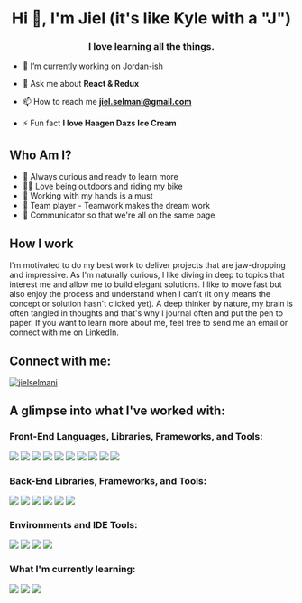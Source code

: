 <h1 align="center">Hi 👋, I'm Jiel (it's like Kyle with a "J")</h1>
<h3 align="center">I love learning all the things.</h3>

- 🔭 I’m currently working on [Jordan-ish](https://github.com/jselmani/jordan-ish)

- 💬 Ask me about **React & Redux**

- 📫 How to reach me **jiel.selmani@gmail.com**

- ⚡ Fun fact **I love Haagen Dazs Ice Cream**

<h2 align="left">Who Am I?</h3>

- 🤔 Always curious and ready to learn more
- 🚴‍♂️ Love being outdoors and riding my bike
- 🚧 Working with my hands is a must
- 🥇 Team player - Teamwork makes the dream work
- 💬 Communicator so that we're all on the same page

<h2 align="left">How I work</h2>
I'm motivated to do my best work to deliver projects that are jaw-dropping and impressive.  As I'm naturally curious, I like diving in deep to topics that interest me
and allow me to build elegant solutions.  I like to move fast but also enjoy the process and understand when I can't (it only means the concept or solution hasn't
clicked yet).  A deep thinker by nature, my brain is often tangled in thoughts and that's why I journal often and put the pen to paper.  If you want to learn more
about me, feel free to send me an email or connect with me on LinkedIn.

<h2 align="left">Connect with me:</h2>
<p align="left">
<a href="https://linkedin.com/in/jielselmani" target="blank"><img align="center" src="https://img.shields.io/badge/LinkedIn-0077B5?style=for-the-badge&logo=linkedin&logoColor=white" alt="jielselmani" /></a>
</p>

<h2 align="left">A glimpse into what I've worked with:</h2>
  
<h3 align="left">Front-End Languages, Libraries, Frameworks, and Tools:</h3>
<p align="left">
  <img src="https://img.shields.io/badge/React-20232A?style=for-the-badge&logo=react&logoColor=61DAFB" />
  <img src="https://img.shields.io/badge/Redux-593D88?style=for-the-badge&logo=redux&logoColor=white" />
  <img src="https://img.shields.io/badge/React_Router-CA4245?style=for-the-badge&logo=react-router&logoColor=white" />
  <img src="https://img.shields.io/badge/Sass-CC6699?style=for-the-badge&logo=sass&logoColor=white" />
  <img src="https://img.shields.io/badge/Chakra--UI-319795?style=for-the-badge&logo=chakra-ui&logoColor=white" />
  <img src="https://img.shields.io/badge/Firefox_Browser-FF7139?style=for-the-badge&logo=Firefox-Browser&logoColor=white" />
  <img src="https://img.shields.io/badge/Google_chrome-4285F4?style=for-the-badge&logo=Google-chrome&logoColor=white" />
  <img src="https://img.shields.io/badge/HTML5-E34F26?style=for-the-badge&logo=html5&logoColor=white" />
  <img src="https://img.shields.io/badge/CSS3-1572B6?style=for-the-badge&logo=css3&logoColor=white" />
  <img src="https://img.shields.io/badge/JavaScript-323330?style=for-the-badge&logo=javascript&logoColor=F7DF1E" />
</p>

<h3 align="left">Back-End Libraries, Frameworks, and Tools:</h3>
<p align="left">
  <img src="https://img.shields.io/badge/Node.js-339933?style=for-the-badge&logo=nodedotjs&logoColor=white" />
  <img src="https://img.shields.io/badge/Express.js-000000?style=for-the-badge&logo=express&logoColor=white" />
  <img src="https://img.shields.io/badge/MongoDB-white?style=for-the-badge&logo=mongodb&logoColor=4EA94B" />
  <img src="https://img.shields.io/badge/firebase-ffca28?style=for-the-badge&logo=firebase&logoColor=black" />
  <img src="https://img.shields.io/badge/npm-CB3837?style=for-the-badge&logo=npm&logoColor=white" />
  <img src="https://img.shields.io/badge/Postman-FF6C37?style=for-the-badge&logo=Postman&logoColor=white" />
</p>

<h3 align="left">Environments and IDE Tools:</h3>
<p align="left">
  <img src="https://img.shields.io/badge/Git-F05032?style=for-the-badge&logo=git&logoColor=white" />
  <img src="https://img.shields.io/badge/Windows-0078D6?style=for-the-badge&logo=windows&logoColor=white" />
  <img src="https://img.shields.io/badge/Ubuntu-E95420?style=for-the-badge&logo=ubuntu&logoColor=white" />
  <img src="https://img.shields.io/badge/Visual_Studio_Code-0078D4?style=for-the-badge&logo=visual%20studio%20code&logoColor=white" />
</p>

<h3 align="left">What I'm currently learning:</h3>
<p align="left">
  <img src="https://img.shields.io/badge/TypeScript-007ACC?style=for-the-badge&logo=typescript&logoColor=white" />
  <img src="https://img.shields.io/badge/PostgreSQL-316192?style=for-the-badge&logo=postgresql&logoColor=white" />
  <img src="https://img.shields.io/badge/Vue.js-35495E?style=for-the-badge&logo=vuedotjs&logoColor=4FC08D" />
</p>
